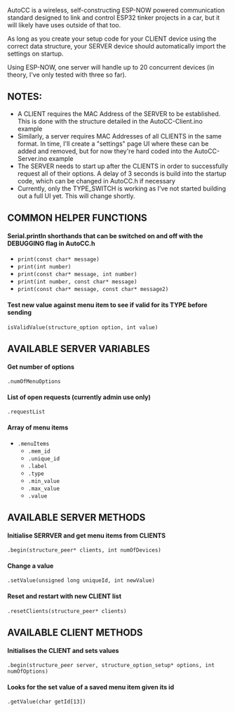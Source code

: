 AutoCC is a wireless, self-constructing ESP-NOW powered communication standard designed to link and control ESP32 tinker projects in a car, but it will likely have uses outside of that too.

As long as you create your setup code for your CLIENT device using the correct data structure, your SERVER device should automatically import the settings on startup. 

Using ESP-NOW, one server will handle up to 20 concurrent devices (in theory, I've only tested with three so far).

## NOTES:

  - A CLIENT requires the MAC Address of the SERVER to be established. This is done with the structure detailed in the AutoCC-Client.ino example
  - Similarly, a server requires MAC Addresses of all CLIENTS in the same format. In time, I'll create a "settings" page UI where these can be added and removed, but for now they're hard coded into the AutoCC-Server.ino example
  - The SERVER needs to start up after the CLIENTS in order to successfully request all of their options. A delay of 3 seconds is build into the startup code, which can be changed in AutoCC.h if necessary
  - Currently, only the TYPE_SWITCH is working as I've not started building out a full UI yet. This will change shortly.


## COMMON HELPER FUNCTIONS

#### Serial.println shorthands that can be switched on and off with the DEBUGGING flag in AutoCC.h
- `print(const char* message)`
- `print(int number)`
- `print(const char* message, int number)`
- `print(int number, const char* message)`
- `print(const char* message, const char* message2)`

#### Test new value against menu item to see if valid for its TYPE before sending
`isValidValue(structure_option option, int value)`


## AVAILABLE SERVER VARIABLES

#### Get number of options
 `.numOfMenuOptions`
#### List of open requests (currently admin use only)
  `.requestList` 
#### Array of menu items
- `.menuItems`
  - `.mem_id`
  - `.unique_id`
  - `.label`
  - `.type`
  - `.min_value`
  - `.max_value`
  - `.value`

## AVAILABLE SERVER METHODS

#### Initialise SERRVER and get menu items from CLIENTS
  `.begin(structure_peer* clients, int numOfDevices)`
#### Change a value
  `.setValue(unsigned long uniqueId, int newValue)`
#### Reset and restart with new CLIENT list
  `.resetClients(structure_peer* clients)`


## AVAILABLE CLIENT METHODS

#### Initialises the CLIENT and sets values
  `.begin(structure_peer server, structure_option_setup* options, int numOfOptions)`
#### Looks for the set value of a saved menu item given its id
  `.getValue(char getId[13])`
